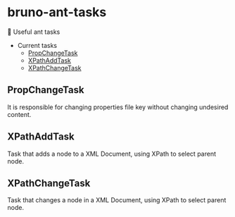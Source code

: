 # bruno-ant-tasks
:ant:  Useful ant tasks

- Current tasks
    - [PropChangeTask](#PropChangeTask)
    - [XPathAddTask](#XPathAddTask)
    - [XPathChangeTask](#XPathChangeTask)

## PropChangeTask

It is responsible for changing properties file key without changing undesired content.

## XPathAddTask

Task that adds a node to a XML Document, using XPath to select parent node.

## XPathChangeTask

Task that changes a node in a XML Document, using XPath to select parent node.
